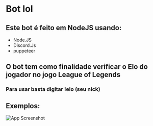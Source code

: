 # Bot lol

## Este bot é feito em NodeJS usando:

- Node.JS
- Discord.Js
- puppeteer

## O bot tem como finalidade verificar o Elo do jogador no jogo League of Legends

### Para usar basta digitar !elo (seu nick)

## Exemplos:

![App Screenshot](https://i.ibb.co/hHyjSzx/image-2022-03-01-122848.png)
